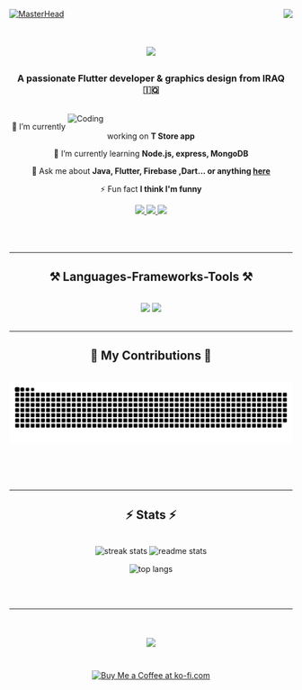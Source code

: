 [![MasterHead](https://1.bp.blogspot.com/-7A4WynwLsMw/XbBpCXG8fHI/AAAAAAAAMt4/uOa1bpLskYgrwGbllhSu2SDj_Mig8SXJQCLcBGAsYHQ/s1600/2000_600px.gif)](https://rishavchanda.io)
<img align="right" src="https://visitor-badge.laobi.icu/badge?page_id=Xx-COBA-xX.Xx-COBA-xX" />

<h1 align="center">
    <img src="https://readme-typing-svg.herokuapp.com/?font=Righteous&size=35&center=true&vCenter=true&width=500&height=70&duration=4000&lines=Hi+There!+👋;+I'm+HAIDER+AL-TIMIMY!;" />
</h1>

<h3 align="center">A passionate Flutter developer & graphics design from IRAQ 🇮🇶 </h3>

<br/>
<img align="right" alt="Coding" width="400" src="https://cdn.dribbble.com/users/1162077/screenshots/3848914/programmer.gif">
<div align="center">
 
 🔭 I’m currently working on **T Store app**
 
 🌱 I’m currently learning **Node.js, express, MongoDB**

💬 Ask me about **Java, Flutter, Firebase ,Dart... or anything [here](https://github.com/Xx-COBA-xX/Xx-COBA-xX/issues)**

⚡ Fun fact **I think I'm funny**

 </div>
 
<div align="center"> 
  <a href="haider.new.it@gmail.com">
    <img src="https://img.shields.io/badge/Gmail-333333?style=for-the-badge&logo=gmail&logoColor=red" />
  </a>
  <a href="https://www.linkedin.com/in/haider-al-tamimi-45022b266/" target="_blank">
    <img src="https://img.shields.io/badge/LinkedIn-0077B5?style=for-the-badge&logo=linkedin&logoColor=white" target="_blank" />
  </a>
  <a href="https://github.com/Xx-COBA-xX" target="_blank">
     <img src="https://img.shields.io/badge/Portfolio-FF5722?style=for-the-badge&logo=todoist&logoColor=white" target="_blank" /> <!-- sqlite, safari, google-chrome are other good icon options -->
  </a>
</div>
 <br/>
 <br/>
 <br/>
 <hr/>


<h2 align="center">⚒️ Languages-Frameworks-Tools ⚒️</h2>
<br/>
<div align="center">
    <img src="https://skillicons.dev/icons?i=flutter,html,css,vscode,github,figma,tailwind,git," />
    <img src="https://skillicons.dev/icons?i=nodejs,python,javascript,typescript,express,firebase,mongodb,c++,java,mysql,dart" /><br>
</div>

<br/>
<hr/>

<div align="center">
  <h2>🐍 My Contributions 🐍</h2>
  <br>
  <img alt="snake eating my contributions" src="https://raw.githubusercontent.com/salesp07/salesp07/output/github-contribution-grid-snake.svg" />
  
  <br/><br/><br/>
</div>

<hr/>

<h2 align="center">⚡ Stats ⚡</h2>
<br>
<div align=center>
  <img width=390 src="https://github-readme-stats.vercel.app/api?username=xx-coba-xx&count_private=true&theme=react&border_radius=10" alt="streak stats"/>
  <img width=390 src="https://github-readme-streak-stats.herokuapp.com/?user=xx-coba-xx&count_private=true&show_icons=true&theme=react&rank_icon=github&border_radius=10" alt="readme stats" />
  <br/>
  <p><img width=325 align="center" src="https://github-readme-stats.vercel.app/api/top-langs?username=xx-coba-xx&hide=HTML&langs_count=8&layout=compact&theme=react&border_radius=10&size_weight=0.5&count_weight=0.5&exclude_repo=github-readme-stats" alt="top langs" alt="xx-coba-xx" /></p>

</div>

<br/><br/>

<hr/>
<h1 align="center">
    <img src="https://readme-typing-svg.herokuapp.com/?font=Righteous&size=35&center=true&vCenter=true&width=500&height=70&duration=4000&lines=Thank+You+😊!;" />
</h1>

<br/>

<div align="center">
<a href='https://ko-fi.com/V7V4RAK9C' target='_blank'><img height='64' style='border:0px;height:64px;' src='https://storage.ko-fi.com/cdn/kofi1.png?v=3' border='0' alt='Buy Me a Coffee at ko-fi.com' /></a>
</div>
